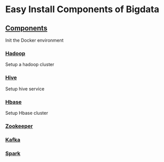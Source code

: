 # Easy Install Components of Bigdata
## [Components](./components/README.md)
Init the Docker environment
### [Hadoop](./components/hadoop/README.md)
Setup a hadoop cluster
### [Hive](./components/hive/README.md)
Setup hive service
### [Hbase](./components/hbase/README.md)
Setup Hbase cluster

### [Zookeeper](./components/zookeeper/README.md)
### [Kafka](./components/kafka/README.md)
### [Spark](./components/spark/README.md)
